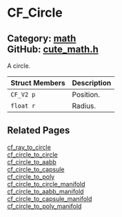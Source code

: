 [//]: # (This file is automatically generated by Cute Framework's docs parser.)
[//]: # (Do not edit this file by hand!)
[//]: # (See: https://github.com/RandyGaul/cute_framework/blob/master/samples/docs_parser.cpp)
[](../header.md ':include')

# CF_Circle

Category: [math](/api_reference?id=math)  
GitHub: [cute_math.h](https://github.com/RandyGaul/cute_framework/blob/master/include/cute_math.h)  
---

A circle.

Struct Members | Description
--- | ---
`CF_V2 p` | Position.
`float r` | Radius.

## Related Pages

[cf_ray_to_circle](/collision/cf_ray_to_circle.md)  
[cf_circle_to_circle](/collision/cf_circle_to_circle.md)  
[cf_circle_to_aabb](/collision/cf_circle_to_aabb.md)  
[cf_circle_to_capsule](/collision/cf_circle_to_capsule.md)  
[cf_circle_to_poly](/collision/cf_circle_to_poly.md)  
[cf_circle_to_circle_manifold](/collision/cf_circle_to_circle_manifold.md)  
[cf_circle_to_aabb_manifold](/collision/cf_circle_to_aabb_manifold.md)  
[cf_circle_to_capsule_manifold](/collision/cf_circle_to_capsule_manifold.md)  
[cf_circle_to_poly_manifold](/collision/cf_circle_to_poly_manifold.md)  
